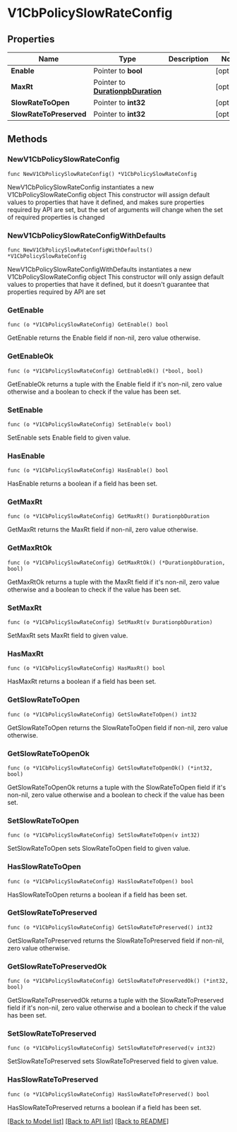 # V1CbPolicySlowRateConfig

## Properties

Name | Type | Description | Notes
------------ | ------------- | ------------- | -------------
**Enable** | Pointer to **bool** |  | [optional] 
**MaxRt** | Pointer to [**DurationpbDuration**](DurationpbDuration.md) |  | [optional] 
**SlowRateToOpen** | Pointer to **int32** |  | [optional] 
**SlowRateToPreserved** | Pointer to **int32** |  | [optional] 

## Methods

### NewV1CbPolicySlowRateConfig

`func NewV1CbPolicySlowRateConfig() *V1CbPolicySlowRateConfig`

NewV1CbPolicySlowRateConfig instantiates a new V1CbPolicySlowRateConfig object
This constructor will assign default values to properties that have it defined,
and makes sure properties required by API are set, but the set of arguments
will change when the set of required properties is changed

### NewV1CbPolicySlowRateConfigWithDefaults

`func NewV1CbPolicySlowRateConfigWithDefaults() *V1CbPolicySlowRateConfig`

NewV1CbPolicySlowRateConfigWithDefaults instantiates a new V1CbPolicySlowRateConfig object
This constructor will only assign default values to properties that have it defined,
but it doesn't guarantee that properties required by API are set

### GetEnable

`func (o *V1CbPolicySlowRateConfig) GetEnable() bool`

GetEnable returns the Enable field if non-nil, zero value otherwise.

### GetEnableOk

`func (o *V1CbPolicySlowRateConfig) GetEnableOk() (*bool, bool)`

GetEnableOk returns a tuple with the Enable field if it's non-nil, zero value otherwise
and a boolean to check if the value has been set.

### SetEnable

`func (o *V1CbPolicySlowRateConfig) SetEnable(v bool)`

SetEnable sets Enable field to given value.

### HasEnable

`func (o *V1CbPolicySlowRateConfig) HasEnable() bool`

HasEnable returns a boolean if a field has been set.

### GetMaxRt

`func (o *V1CbPolicySlowRateConfig) GetMaxRt() DurationpbDuration`

GetMaxRt returns the MaxRt field if non-nil, zero value otherwise.

### GetMaxRtOk

`func (o *V1CbPolicySlowRateConfig) GetMaxRtOk() (*DurationpbDuration, bool)`

GetMaxRtOk returns a tuple with the MaxRt field if it's non-nil, zero value otherwise
and a boolean to check if the value has been set.

### SetMaxRt

`func (o *V1CbPolicySlowRateConfig) SetMaxRt(v DurationpbDuration)`

SetMaxRt sets MaxRt field to given value.

### HasMaxRt

`func (o *V1CbPolicySlowRateConfig) HasMaxRt() bool`

HasMaxRt returns a boolean if a field has been set.

### GetSlowRateToOpen

`func (o *V1CbPolicySlowRateConfig) GetSlowRateToOpen() int32`

GetSlowRateToOpen returns the SlowRateToOpen field if non-nil, zero value otherwise.

### GetSlowRateToOpenOk

`func (o *V1CbPolicySlowRateConfig) GetSlowRateToOpenOk() (*int32, bool)`

GetSlowRateToOpenOk returns a tuple with the SlowRateToOpen field if it's non-nil, zero value otherwise
and a boolean to check if the value has been set.

### SetSlowRateToOpen

`func (o *V1CbPolicySlowRateConfig) SetSlowRateToOpen(v int32)`

SetSlowRateToOpen sets SlowRateToOpen field to given value.

### HasSlowRateToOpen

`func (o *V1CbPolicySlowRateConfig) HasSlowRateToOpen() bool`

HasSlowRateToOpen returns a boolean if a field has been set.

### GetSlowRateToPreserved

`func (o *V1CbPolicySlowRateConfig) GetSlowRateToPreserved() int32`

GetSlowRateToPreserved returns the SlowRateToPreserved field if non-nil, zero value otherwise.

### GetSlowRateToPreservedOk

`func (o *V1CbPolicySlowRateConfig) GetSlowRateToPreservedOk() (*int32, bool)`

GetSlowRateToPreservedOk returns a tuple with the SlowRateToPreserved field if it's non-nil, zero value otherwise
and a boolean to check if the value has been set.

### SetSlowRateToPreserved

`func (o *V1CbPolicySlowRateConfig) SetSlowRateToPreserved(v int32)`

SetSlowRateToPreserved sets SlowRateToPreserved field to given value.

### HasSlowRateToPreserved

`func (o *V1CbPolicySlowRateConfig) HasSlowRateToPreserved() bool`

HasSlowRateToPreserved returns a boolean if a field has been set.


[[Back to Model list]](../README.md#documentation-for-models) [[Back to API list]](../README.md#documentation-for-api-endpoints) [[Back to README]](../README.md)


